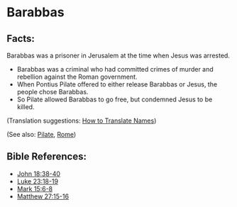 # Barabbas #

## Facts: ##

Barabbas was a prisoner in Jerusalem at the time when Jesus was arrested.

* Barabbas was a criminal who had committed crimes of murder and rebellion against the Roman government.
* When Pontius Pilate offered to either release Barabbas or Jesus, the people chose Barabbas.
* So Pilate allowed Barabbas to go free, but condemned Jesus to be killed.

(Translation suggestions: [How to Translate Names](en/ta-vol1/translate/man/translate-names))

(See also: [Pilate](../other/pilate.md), [Rome](../other/rome.md))

## Bible References: ##

* [John 18:38-40](en/tn/jhn/help/18/38)
* [Luke 23:18-19](en/tn/luk/help/23/18)
* [Mark 15:6-8](en/tn/mrk/help/15/06)
* [Matthew 27:15-16](en/tn/mat/help/27/15)